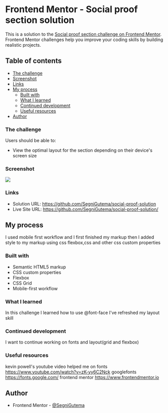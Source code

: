 # Frontend Mentor - Social proof section solution

This is a solution to the [Social proof section challenge on Frontend Mentor](https://www.frontendmentor.io/challenges/social-proof-section-6e0qTv_bA). Frontend Mentor challenges help you improve your coding skills by building realistic projects.

## Table of contents

- [The challenge](#the-challenge)
- [Screenshot](#screenshot)
- [Links](#links)
- [My process](#my-process)
  - [Built with](#built-with)
  - [What I learned](#what-i-learned)
  - [Continued development](#continued-development)
  - [Useful resources](#useful-resources)
- [Author](#author)

### The challenge

Users should be able to:

- View the optimal layout for the section depending on their device's screen size

### Screenshot

![](./screenshot.jpg)

### Links

- Solution URL: https://github.com/SegniGutema/social-proof-solution
- Live Site URL: https://github.com/SegniGutema/social-proof-solution/

## My process

I used mobile first workflow and I first finished my markup then I added style to my markup using css flexbox,css and other css custom properties

### Built with

- Semantic HTML5 markup
- CSS custom properties
- Flexbox
- CSS Grid
- Mobile-first workflow

### What I learned

In this challenge I learned how to use @font-face
I've refreshed my layout skill

### Continued development

I want to continue working on fonts and layout(grid and flexbox)

### Useful resources

kevin powell's youtube video helped me on fonts
https://www.youtube.com/watch?v=zK-yy6C2Nck
googlefonts
https://fonts.google.com/
frontend mentor
https://www.frontendmentor.io

## Author

- Frontend Mentor - [@SegniGutema](https://www.frontendmentor.io/profile/SegniGutema)
